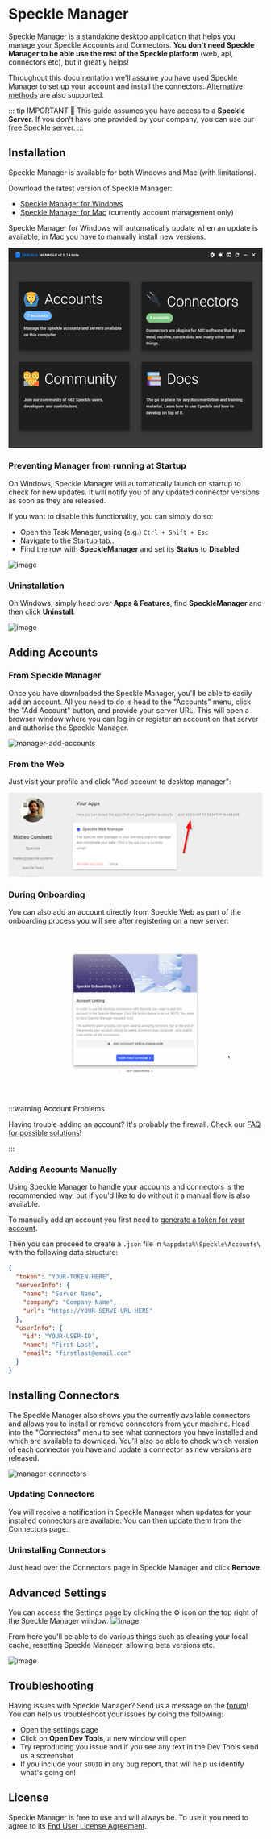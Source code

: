 # Speckle Manager

Speckle Manager is a standalone desktop application that helps you manage your Speckle Accounts and Connectors.
**You don't need Speckle Manager to be able use the rest of the Speckle platform** (web, api, connectors etc), but it greatly helps!

Throughout this documentation we'll assume you have used Speckle Manager to set up your account and install the connectors. [Alternative methods](/user/manager.md#adding-accounts-manually) are also supported.

::: tip IMPORTANT 🙌
This guide assumes you have access to a **Speckle Server**.
If you don't have one provided by your company, you can use our [free Speckle server](https://speckle.systems/getstarted/).
:::

## Installation

Speckle Manager is available for both Windows and Mac (with limitations).

Download the latest version of Speckle Manager:

- [Speckle Manager for Windows](https://speckle-releases.ams3.digitaloceanspaces.com/manager/SpeckleManager%20Setup.exe)
- [Speckle Manager for Mac](https://speckle-releases.ams3.digitaloceanspaces.com/manager/SpeckleManager%20Setup.dmg) (currently account management only)

Speckle Manager for Windows will automatically update when an update is available, in Mac you have to manually install new versions.

![screenshot of the manager](../.vuepress/public/assets/manager.png)

### Preventing Manager from running at Startup

On Windows, Speckle Manager will automatically launch on startup to check for new updates. It will notify you of any updated connector versions as soon as they are released.

If you want to disable this functionality, you can simply do so:

- Open the Task Manager, using (e.g.) `Ctrl + Shift + Esc`
- Navigate to the Startup tab..
- Find the row with **SpeckleManager** and set its **Status** to **Disabled**

![image](https://user-images.githubusercontent.com/2679513/112289752-7caab280-8c86-11eb-8c9a-928d536e8eb3.png)

### Uninstallation

On Windows, simply head over **Apps & Features**, find **SpeckleManager** and then click **Uninstall**.

![image](https://user-images.githubusercontent.com/2679513/112290160-dc08c280-8c86-11eb-962c-19a8a20afc94.png)

## Adding Accounts

### From Speckle Manager

Once you have downloaded the Speckle Manager, you'll be able to easily add an account. All you need to do is head to the "Accounts" menu, click the "Add Account" button, and provide your server URL. This will open a browser window where you can log in or register an account on that server and authorise the Speckle  Manager.

![manager-add-accounts](https://user-images.githubusercontent.com/7717434/106609140-2c07ba80-655d-11eb-9728-d59b850ac9a2.gif)

### From the Web

Just visit your profile and click "Add account to desktop manager":

![image-20210322195941511](./img/manager/image-20210322195941511.png)

### During Onboarding

You can also add an account directly from Speckle Web as part of the onboarding process you will see after registering on a new server:

![account-onboarding](./img/manager/account-onboarding.gif)

:::warning Account Problems

Having trouble adding an account? It's probably the firewall. Check our [FAQ  for possible solutions](/user/FAQs.html#i-cannot-add-an-account-in-speckle-manager)!

:::

### Adding Accounts Manually

Using Speckle Manager to handle your accounts and connectors is the recommended way, but if you'd like to do without it a manual flow is also available.

To manually add an account you first need to [generate a token for your account](/dev/tokens-apps).

Then you can proceed to create a `.json` file in `%appdata%\Speckle\Accounts\` with the following data structure:

```json
{
  "token": "YOUR-TOKEN-HERE",
  "serverInfo": {
    "name": "Server Name",
    "company": "Company Name",
    "url": "https://YOUR-SERVE-URL-HERE"
  },
  "userInfo": {
    "id": "YOUR-USER-ID",
    "name": "First Last",
    "email": "firstlast@email.com"
  }
}
```

## Installing Connectors

The Speckle Manager also shows you the currently available connectors and allows you to install or remove connectors from your machine. Head into the "Connectors" menu to see what connectors you have installed and which are available to download. You'll also be able to check which version of each connector you have and update a connector as new versions are released.

![manager-connectors](https://user-images.githubusercontent.com/7717434/106609134-2b6f2400-655d-11eb-8d2a-1730115e3bc7.gif)

### Updating Connectors

You will receive a notification in Speckle Manager when updates for your installed connectors are available. You can then update them from the Connectors page.

### Uninstalling Connectors

Just head over the Connectors page in Speckle Manager and click **Remove**.

## Advanced Settings

You can access the Settings page by clicking the ⚙ icon on the top right of the Speckle Manager window.
![image](https://user-images.githubusercontent.com/2679513/112290969-a1535a00-8c87-11eb-82f8-8e3a4b630e7c.png)

From here you'll be able to do various things such as clearing your local cache, resetting Speckle Manager, allowing beta versions etc.

![image](https://user-images.githubusercontent.com/2679513/112291184-cc3dae00-8c87-11eb-9c02-693108f499fb.png)

## Troubleshooting

Having issues with Speckle Manager? Send us a message on the [forum](https://speckle.community)!
You can help us troubleshoot your issues by doing the following:

- Open the settings page
- Click on **Open Dev Tools**, a new window will open
- Try reproducing you issue and if you see any text in the Dev Tools send us a screenshot
- If you include your `SUUID` in any bug report, that will help us identify what's going on!

## License

Speckle Manager is free to use and will always be.
To use it you need to agree to its [End User License Agreement](https://speckle.systems/eula/).
